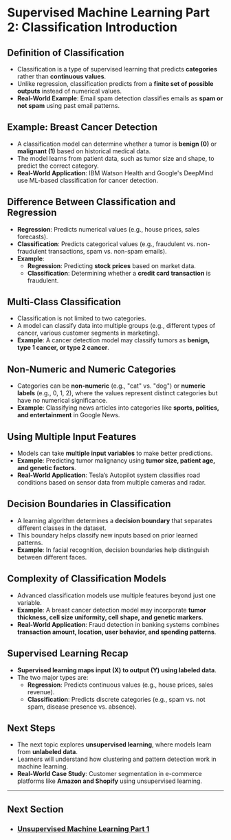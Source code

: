 # Supervised Machine Learning Part 2: Classification Introduction

## Definition of Classification
- Classification is a type of supervised learning that predicts **categories** rather than **continuous values**.
- Unlike regression, classification predicts from a **finite set of possible outputs** instead of numerical values.
- **Real-World Example**: Email spam detection classifies emails as **spam or not spam** using past email patterns.

## Example: Breast Cancer Detection
- A classification model can determine whether a tumor is **benign (0)** or **malignant (1)** based on historical medical data.
- The model learns from patient data, such as tumor size and shape, to predict the correct category.
- **Real-World Application**: IBM Watson Health and Google's DeepMind use ML-based classification for cancer detection.

## Difference Between Classification and Regression
- **Regression**: Predicts numerical values (e.g., house prices, sales forecasts).
- **Classification**: Predicts categorical values (e.g., fraudulent vs. non-fraudulent transactions, spam vs. non-spam emails).
- **Example**:
  - **Regression**: Predicting **stock prices** based on market data.
  - **Classification**: Determining whether a **credit card transaction** is fraudulent.

## Multi-Class Classification
- Classification is not limited to two categories.
- A model can classify data into multiple groups (e.g., different types of cancer, various customer segments in marketing).
- **Example**: A cancer detection model may classify tumors as **benign, type 1 cancer, or type 2 cancer**.

## Non-Numeric and Numeric Categories
- Categories can be **non-numeric** (e.g., "cat" vs. "dog") or **numeric labels** (e.g., 0, 1, 2), where the values represent distinct categories but have no numerical significance.
- **Example**: Classifying news articles into categories like **sports, politics, and entertainment** in Google News.

## Using Multiple Input Features
- Models can take **multiple input variables** to make better predictions.
- **Example**: Predicting tumor malignancy using **tumor size, patient age, and genetic factors**.
- **Real-World Application**: Tesla’s Autopilot system classifies road conditions based on sensor data from multiple cameras and radar.

## Decision Boundaries in Classification
- A learning algorithm determines a **decision boundary** that separates different classes in the dataset.
- This boundary helps classify new inputs based on prior learned patterns.
- **Example**: In facial recognition, decision boundaries help distinguish between different faces.

## Complexity of Classification Models
- Advanced classification models use multiple features beyond just one variable.
- **Example**: A breast cancer detection model may incorporate **tumor thickness, cell size uniformity, cell shape, and genetic markers**.
- **Real-World Application**: Fraud detection in banking systems combines **transaction amount, location, user behavior, and spending patterns**.

## Supervised Learning Recap
- **Supervised learning maps input (X) to output (Y) using labeled data**.
- The two major types are:
  - **Regression**: Predicts continuous values (e.g., house prices, sales revenue).
  - **Classification**: Predicts discrete categories (e.g., spam vs. not spam, disease presence vs. absence).

## Next Steps
- The next topic explores **unsupervised learning**, where models learn from **unlabeled data**.
- Learners will understand how clustering and pattern detection work in machine learning.
- **Real-World Case Study**: Customer segmentation in e-commerce platforms like **Amazon and Shopify** using unsupervised learning.

---
## Next Section
- ### [Unsupervised Machine Learning Part 1](Unsupervised_Machine_Learning_Part_1.md)
